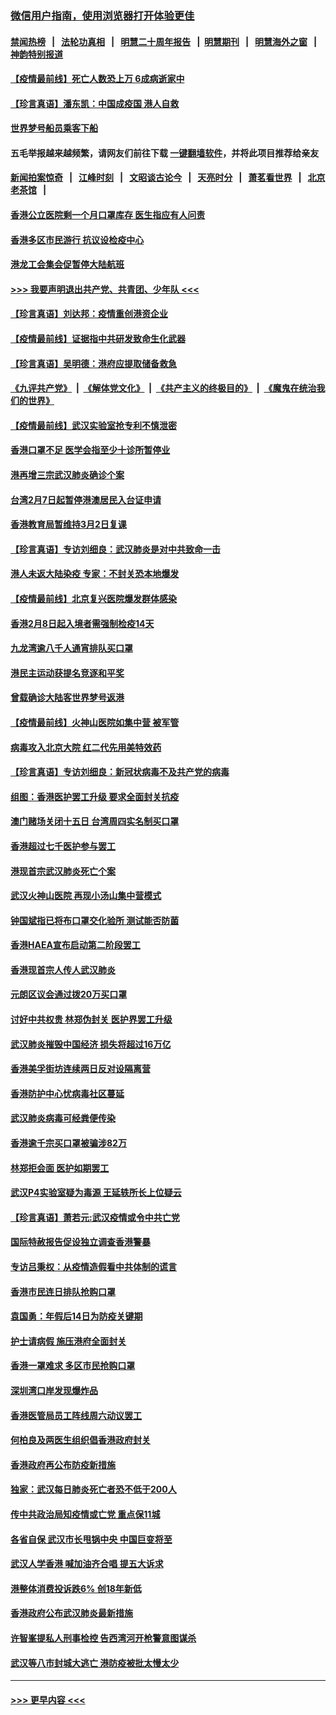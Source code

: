 ### [微信用户指南，使用浏览器打开体验更佳](https://github.com/gfw-breaker/banned-news1/blob/master/indexes/wechat-guide.md?t=0)
#### [禁闻热榜](热点新闻.md?t=0)  &nbsp;&nbsp;|&nbsp;&nbsp; [法轮功真相](https://github.com/gfw-breaker/truth/blob/master/README.md?t=0) &nbsp;&nbsp;|&nbsp;&nbsp; [明慧二十周年报告](https://github.com/gfw-breaker/mh-reports/blob/master/README.md?t=0) &nbsp;&nbsp;|&nbsp;&nbsp;[明慧期刊](https://github.com/gfw-breaker/mh-qikan) &nbsp;&nbsp;|&nbsp;&nbsp; [明慧海外之窗](https://github.com/gfw-breaker/mh-news/blob/master/README.md?t=0) &nbsp;&nbsp;|&nbsp;&nbsp; [神韵特别报道](https://github.com/gfw-breaker/mh-news/blob/master/shenyun.md?t=0)
#### [【疫情最前线】死亡人数恐上万 6成病逝家中](../pages/nsc415/n11856687.md?t=02101833) 
#### [【珍言真语】潘东凯：中国成疫国 港人自救](../pages/nsc415/n11856962.md?t=02101833) 
#### [世界梦号船员乘客下船](../pages/nsc415/n11856883.md?t=02101833) 
#### 五毛举报越来越频繁，请网友们前往下载 [一键翻墙软件](https://github.com/gfw-breaker/ssr-accounts)，并将此项目推荐给亲友
#### [新闻拍案惊奇](https://github.com/gfw-breaker/banned-news1/blob/master/pages/link4.md) &nbsp;&nbsp;|&nbsp;&nbsp; [江峰时刻](https://github.com/gfw-breaker/banned-news1/blob/master/pages/link4.md) &nbsp;&nbsp;|&nbsp;&nbsp; [文昭谈古论今](https://github.com/gfw-breaker/banned-news1/blob/master/pages/link4.md) &nbsp;&nbsp;|&nbsp;&nbsp; [天亮时分](https://github.com/gfw-breaker/banned-news1/blob/master/pages/link4.md) &nbsp;&nbsp;|&nbsp;&nbsp; [萧茗看世界](https://github.com/gfw-breaker/banned-news1/blob/master/pages/link4.md) &nbsp;&nbsp;|&nbsp;&nbsp; [北京老茶馆](https://github.com/gfw-breaker/banned-news1/blob/master/pages/link4.md) &nbsp;&nbsp;|&nbsp;&nbsp; 
#### [香港公立医院剩一个月口罩库存 医生指应有人问责](../pages/nsc415/n11856875.md?t=02101833) 
#### [香港多区市民游行 抗议设检疫中心](../pages/nsc415/n11856866.md?t=02101833) 
#### [港龙工会集会促暂停大陆航班](../pages/nsc415/n11856840.md?t=02101833) 
#### [>>> 我要声明退出共产党、共青团、少年队 <<<](https://github.com/begood0513/goodnews/blob/master/quit/letter.md) 
#### [【珍言真语】刘达邦：疫情重创港资企业](../pages/nsc415/n11854274.md?t=02101833) 
#### [【疫情最前线】证据指中共研发致命生化武器](../pages/nsc415/n11853087.md?t=02101833) 
#### [【珍言真语】吴明德：港府应提取储备救急](../pages/nsc415/n11852734.md?t=02101833) 
#### [《九评共产党》](https://github.com/begood0513/9ping.md/blob/master/README.md) &nbsp;|&nbsp; [《解体党文化》](../../../../jtdwh.md/blob/master/README.md)  &nbsp;|&nbsp; [《共产主义的终极目的》](../../../../gczydzjmd.md/blob/master/README.md) &nbsp;|&nbsp; [《魔鬼在统治我们的世界》](../../../../mgztzwmdsj.md/blob/master/README.md) 
#### [【疫情最前线】武汉实验室抢专利不慎泄密](../pages/nsc415/n11850310.md?t=02101833) 
#### [香港口罩不足 医学会指至少十诊所暂停业](../pages/nsc415/n11850301.md?t=02101833) 
#### [港再增三宗武汉肺炎确诊个案](../pages/nsc415/n11850328.md?t=02101833) 
#### [台湾2月7日起暂停港澳居民入台证申请](../pages/nsc415/n11850304.md?t=02101833) 
#### [香港教育局暂维持3月2日复课](../pages/nsc415/n11850260.md?t=02101833) 
#### [【珍言真语】专访刘细良：武汉肺炎是对中共致命一击](../pages/nsc415/n11849934.md?t=02101833) 
#### [港人未返大陆染疫 专家：不封关恐本地爆发](../pages/nsc415/n11848021.md?t=02101833) 
#### [【疫情最前线】北京复兴医院爆发群体感染](../pages/nsc415/n11847626.md?t=02101833) 
#### [香港2月8日起入境者需强制检疫14天](../pages/nsc415/n11847658.md?t=02101833) 
#### [九龙湾逾八千人通宵排队买口罩](../pages/nsc415/n11847647.md?t=02101833) 
#### [港民主运动获提名竞逐和平奖](../pages/nsc415/n11847633.md?t=02101833) 
#### [曾载确诊大陆客世界梦号返港](../pages/nsc415/n11847608.md?t=02101833) 
#### [【疫情最前线】火神山医院如集中营 被军管](../pages/nsc415/n11847524.md?t=02101833) 
#### [病毒攻入北京大院 红二代先用美特效药](../pages/nsc415/n11847427.md?t=02101833) 
#### [【珍言真语】专访刘细良：新冠状病毒不及共产党的病毒](../pages/nsc415/n11847164.md?t=02101833) 
#### [组图：香港医护罢工升级 要求全面封关抗疫](../pages/nsc415/n11844107.md?t=02101833) 
#### [澳门赌场关闭十五日 台湾周四实名制买口罩](../pages/nsc415/n11845083.md?t=02101833) 
#### [香港超过七千医护参与罢工](../pages/nsc415/n11845051.md?t=02101833) 
#### [港现首宗武汉肺炎死亡个案](../pages/nsc415/n11844998.md?t=02101833) 
#### [武汉火神山医院 再现小汤山集中营模式](../pages/nsc415/n11844763.md?t=02101833) 
#### [钟国斌指已将布口罩交化验所 测试能否防菌](../pages/nsc415/n11842783.md?t=02101833) 
#### [香港HAEA宣布启动第二阶段罢工](../pages/nsc415/n11842723.md?t=02101833) 
#### [香港现首宗人传人武汉肺炎](../pages/nsc415/n11842766.md?t=02101833) 
#### [元朗区议会通过拨20万买口罩](../pages/nsc415/n11842754.md?t=02101833) 
#### [讨好中共权贵 林郑伪封关 医护界罢工升级](../pages/nsc415/n11842359.md?t=02101833) 
#### [武汉肺炎摧毁中国经济 损失将超过16万亿](../pages/nsc415/n11839723.md?t=02101833) 
#### [香港美孚街坊连续两日反对设隔离营](../pages/nsc415/n11839962.md?t=02101833) 
#### [香港防护中心忧病毒社区蔓延](../pages/nsc415/n11839933.md?t=02101833) 
#### [武汉肺炎病毒可经粪便传染](../pages/nsc415/n11839939.md?t=02101833) 
#### [香港逾千宗买口罩被骗涉82万](../pages/nsc415/n11839914.md?t=02101833) 
#### [林郑拒会面 医护如期罢工](../pages/nsc415/n11839892.md?t=02101833) 
#### [武汉P4实验室疑为毒源 王延轶所长上位疑云](../pages/nsc415/n11835543.md?t=02101833) 
#### [【珍言真语】萧若元:武汉疫情或令中共亡党](../pages/nsc415/n11829394.md?t=02101833) 
#### [国际特赦报告促设独立调查香港警暴](../pages/nsc415/n11833845.md?t=02101833) 
#### [专访吕秉权：从疫情造假看中共体制的谎言](../pages/nsc415/n11833813.md?t=02101833) 
#### [香港市民连日排队抢购口罩](../pages/nsc415/n11833794.md?t=02101833) 
#### [袁国勇：年假后14日为防疫关键期](../pages/nsc415/n11831088.md?t=02101833) 
#### [护士请病假 施压港府全面封关](../pages/nsc415/n11831030.md?t=02101833) 
#### [香港一罩难求 多区市民抢购口罩](../pages/nsc415/n11831002.md?t=02101833) 
#### [深圳湾口岸发现爆炸品](../pages/nsc415/n11828802.md?t=02101833) 
#### [香港医管局员工阵线周六动议罢工](../pages/nsc415/n11828762.md?t=02101833) 
#### [何柏良及两医生组织倡香港政府封关](../pages/nsc415/n11828749.md?t=02101833) 
#### [香港政府再公布防疫新措施](../pages/nsc415/n11828716.md?t=02101833) 
#### [独家：武汉每日肺炎死亡者恐不低于200人](../pages/nsc415/n11828240.md?t=02101833) 
#### [传中共政治局知疫情或亡党 重点保11城](../pages/nsc415/n11828145.md?t=02101833) 
#### [各省自保 武汉市长甩锅中央 中国巨变将至](../pages/nsc415/n11828021.md?t=02101833) 
#### [武汉人学香港 喊加油齐合唱 提五大诉求](../pages/nsc415/n11827046.md?t=02101833) 
#### [港整体消费投诉跌6% 创18年新低](../pages/nsc415/n11817280.md?t=02101833) 
#### [香港政府公布武汉肺炎最新措施](../pages/nsc415/n11817152.md?t=02101833) 
#### [许智峯提私人刑事检控 告西湾河开枪警意图谋杀](../pages/nsc415/n11817132.md?t=02101833) 
#### [武汉等八市封城大逃亡 港防疫被批太慢太少](../pages/nsc415/n11817058.md?t=02101833) 

----
#### [ >>> 更早内容 <<< ](../indexes/nsc415-earlier.md)
